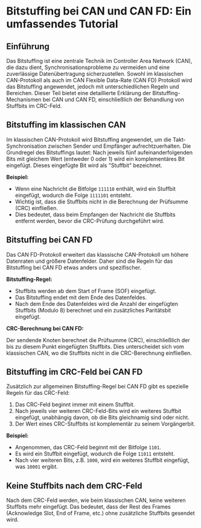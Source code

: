 # Bitstuffing bei CAN und CAN FD: Ein umfassendes Tutorial

## Einführung

Das Bitstuffing ist eine zentrale Technik im Controller Area Network (CAN), die dazu dient, Synchronisationsprobleme zu vermeiden und eine zuverlässige Datenübertragung sicherzustellen. Sowohl im klassischen CAN-Protokoll als auch im CAN Flexible Data-Rate (CAN FD) Protokoll wird das Bitstuffing angewendet, jedoch mit unterschiedlichen Regeln und Bereichen. Dieser Teil bietet eine detaillierte Erklärung der Bitstuffing-Mechanismen bei CAN und CAN FD, einschließlich der Behandlung von Stuffbits im CRC-Feld.

## Bitstuffing im klassischen CAN

Im klassischen CAN-Protokoll wird Bitstuffing angewendet, um die Takt-Synchronisation zwischen Sender und Empfänger aufrechtzuerhalten. Die Grundregel des Bitstuffings lautet: Nach jeweils fünf aufeinanderfolgenden Bits mit gleichem Wert (entweder 0 oder 1) wird ein komplementäres Bit eingefügt. Dieses eingefügte Bit wird als "Stuffbit" bezeichnet.

**Beispiel:**

- Wenn eine Nachricht die Bitfolge `111110` enthält, wird ein Stuffbit eingefügt, wodurch die Folge `1111101` entsteht.
- Wichtig ist, dass die Stuffbits nicht in die Berechnung der Prüfsumme (CRC) einfließen.
- Dies bedeutet, dass beim Empfangen der Nachricht die Stuffbits entfernt werden, bevor die CRC-Prüfung durchgeführt wird.

## Bitstuffing bei CAN FD

Das CAN FD-Protokoll erweitert das klassische CAN-Protokoll um höhere Datenraten und größere Datenfelder. Daher sind die Regeln für das Bitstuffing bei CAN FD etwas anders und spezifischer.

**Bitstuffing-Regel:**

- Stuffbits werden ab dem Start of Frame (SOF) eingefügt.
- Das Bitstuffing endet mit dem Ende des Datenfeldes.
- Nach dem Ende des Datenfeldes wird die Anzahl der eingefügten Stuffbits (Modulo 8) berechnet und ein zusätzliches Paritätsbit eingefügt.

**CRC-Berechnung bei CAN FD:**

Der sendende Knoten berechnet die Prüfsumme (CRC), einschließlich der bis zu diesem Punkt eingefügten Stuffbits. Dies unterscheidet sich vom klassischen CAN, wo die Stuffbits nicht in die CRC-Berechnung einfließen.

## Bitstuffing im CRC-Feld bei CAN FD

Zusätzlich zur allgemeinen Bitstuffing-Regel bei CAN FD gibt es spezielle Regeln für das CRC-Feld:

1. Das CRC-Feld beginnt immer mit einem Stuffbit.
2. Nach jeweils vier weiteren CRC-Feld-Bits wird ein weiteres Stuffbit eingefügt, unabhängig davon, ob die Bits gleichnamig sind oder nicht.
3. Der Wert eines CRC-Stuffbits ist komplementär zu seinem Vorgängerbit.

**Beispiel:**

- Angenommen, das CRC-Feld beginnt mit der Bitfolge `1101`.
- Es wird ein Stuffbit eingefügt, wodurch die Folge `11011` entsteht.
- Nach vier weiteren Bits, z.B. `1000`, wird ein weiteres Stuffbit eingefügt, was `10001` ergibt.

## Keine Stuffbits nach dem CRC-Feld

Nach dem CRC-Feld werden, wie beim klassischen CAN, keine weiteren Stuffbits mehr eingefügt. Das bedeutet, dass der Rest des Frames (Acknowledge Slot, End of Frame, etc.) ohne zusätzliche Stuffbits gesendet wird.

